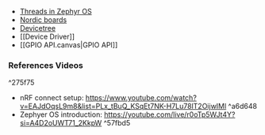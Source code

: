 - [Threads in Zephyr OS](Threads%20in%20Zephyr%20OS.md)
- [Nordic boards](Build%20config.md)
- [Devicetree](Devicetree.md)
- [[Device Driver]]
- [[GPIO API.canvas|GPIO API]]
### References Videos

^275f75

- nRF connect setup: https://www.youtube.com/watch?v=EAJdOqsL9m8&list=PLx_tBuQ_KSqEt7NK-H7Lu78lT2OijwIMl  ^a6d648
- Zephyer OS introduction: https://youtube.com/live/r0oTp5WJt4Y?si=A4D2oUWT71_2KkpW ^57fbd5